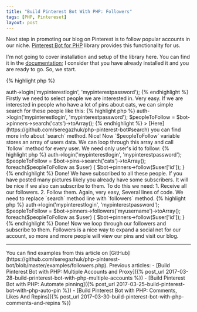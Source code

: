 ```yaml
---
title: "Build Pinterest Bot With PHP: Followers"
tags: [PHP, Pintereset]
layout: post
---
```


Next step in promoting our blog on Pinterest is to follow popular accounts in our niche. [Pinterest Bot for PHP](https://github.com/seregazhuk/php-pinterest-bot) library provides this functionality for us.

I'm not going to cover installation and setup of the library here. You can find it in the [documentation](https://github.com/seregazhuk/php-pinterest-bot#installation); I consider that you have already installed it and you are ready to go. So, we start.

{% highlight php %}
<?php
require('vendor/autoload.php'); 

use seregazhuk\PinterestBot\Factories\PinterestBot;
$bot = PinterestBot::create();

$bot->auth->login('mypinterestlogin', 'mypinterestpassword');
{% endhighlight %}


Firstly  we need to select people we are interested in. Very easy. If we are interested in people who have a lot of pins about cats, we can simple search for these people like this:

{% highlight php %}
<?php
require('vendor/autoload.php'); 

use seregazhuk\PinterestBot\Factories\PinterestBot;
$bot = PinterestBot::create();

$bot->auth->login('mypinterestlogin', 'mypinterestpassword');
$peopleToFollow = $bot->pinners->search('cats')->toArray();
{% endhighlight %}

> [Here](https://github.com/seregazhuk/php-pinterest-bot#search) you can find more info about `search` method.

Nice! Now `$peopleToFollow` variable stores an array of users data. We can loop through this array and call `follow` method for every user. We need only user's id to follow:

{% highlight php %}
<?php
require('vendor/autoload.php'); 

use seregazhuk\PinterestBot\Factories\PinterestBot;
$bot = PinterestBot::create();

$bot->auth->login('mypinterestlogin', 'mypinterestpassword');
$peopleToFollow = $bot->pins->search('cats')->toArray();

foreach($peopleToFollow as $user) {
   $bot->pinners->follow($user['id']); 
}
{% endhighlight %}

Done! We have subscribed to all these people. 

If you have posted many pictures likely you already have some subscribers. It will be nice if we also can subscribe to them. To do this we need:

1. Receive all our followers.
2. Follow them.

Again, very easy, Several lines of code. We need to replace `search` method line with `followers` method.

{% highlight php %}
<?php
require('vendor/autoload.php'); 

use seregazhuk\PinterestBot\Factories\PinterestBot;
$bot = PinterestBot::create();

$bot->auth->login('mypinterestlogin', 'mypinterestpassword');
$peopleToFollow = $bot->pinners->followers('myusername')->toArray();

foreach($peopleToFollow as $user) {
   $bot->pinners->follow($user['id']); 
}
{% endhighlight %}

Done! Now we loop through our followers and subscribe to them. Followers is a nice way to expand a social net for our account, so more and more people will view our pins and visit our blog.

<hr>

You can find examples from this article on [GitHub](https://github.com/seregazhuk/php-pinterest-bot/blob/master/examples/followers.php).

Previous articles:

- [Build Pinterest Bot with PHP: Multiple Accounts and Proxy]({% post_url 2017-03-28-build-printerest-bot-with-php-multiple-accounts %})
- [Build Pinterest Bot with PHP: Automate pinning]({% post_url 2017-03-25-build-pinterest-bot-with-php-auto-pin %})
- [Build Pinterest Bot with PHP: Comments, Likes And Repins]({% post_url 2017-03-30-build-pinterest-bot-with-php-comments-and-repins %})